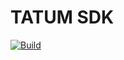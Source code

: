 # TATUM SDK

[![Build](https://img.shields.io/github/actions/workflow/status/tatumio/tatum-js/lint-and-test.yml?branch=v3)](https://img.shields.io/github/actions/workflow/status/tatumio/tatum-js/lint-and-test.yml?branch=v3)
